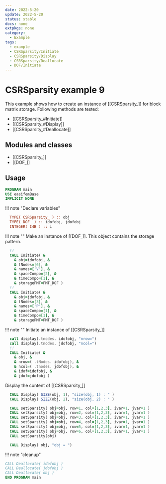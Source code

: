 ```yaml
---
date: 2022-5-20
update: 2022-5-20
status: stable
docs: none
extpkgs: none
category:
  - Example
tags:
  - example
  - CSRSparsity/Initiate
  - CSRSparsity/Display
  - CSRSparsity/Deallocate
  - DOF/Initiate
---
```


# CSRSparsity example 9

This example shows how to create an instance of [[CSRSparsity_]] for block matrix storage. Following methods are tested:

- [[CSRSparsity_#Initiate]]
- [[CSRSparsity_#Display]]
- [[CSRSparsity_#Deallocate]]

## Modules and classes

- [[CSRSparsity_]]
- [[DOF_]]

## Usage

```fortran
PROGRAM main
USE easifemBase
IMPLICIT NONE
```

!!! note "Declare variables"

```fortran
  TYPE( CSRSparsity_ ) :: obj
  TYPE( DOF_ ) :: idofobj, jdofobj
  INTEGER( I4B ) :: i
```

!!! note ""
    Make an instance of [[DOF_]]. This object contains the storage pattern.

```fortran
  !!
  CALL Initiate( &
    & obj=idofobj, &
    & tNodes=[6], &
    & names=['V'], &
    & spaceCompo=[2], &
    & timeCompo=[1], &
    & storageFMT=FMT_DOF )
  !!
  CALL Initiate( &
    & obj=jdofobj, &
    & tNodes=[3], &
    & names=['P'], &
    & spaceCompo=[1], &
    & timeCompo=[1], &
    & storageFMT=FMT_DOF )
```

!!! note ""
    Initiate an instance of [[CSRSparsity_]]

```fortran
  call display(.tnodes. idofobj, "nrow=")
  call display(.tnodes. jdofobj, "ncol=")
  !!
  CALL Initiate( &
    & obj, &
    & nrow=( .tNodes. idofobj), &
    & ncol=( .tnodes. jdofobj), &
    & idof=idofobj, &
    & jdof=jdofobj )
```

Display the content of [[CSRSparsity_]]

```fortran
  CALL Display( SIZE(obj, 1), "size(obj, 1) : " )
  CALL Display( SIZE(obj, 2), "size(obj, 2) : " )
```

```fortran
  CALL setSparsity( obj=obj, row=1, col=[1,2,3], ivar=1, jvar=1 )
  CALL setSparsity( obj=obj, row=2, col=[1,2,3], ivar=1, jvar=1 )
  CALL setSparsity( obj=obj, row=3, col=[1,2,3], ivar=1, jvar=1 )
  CALL setSparsity( obj=obj, row=4, col=[1,2,3], ivar=1, jvar=1 )
  CALL setSparsity( obj=obj, row=5, col=[1,2,3], ivar=1, jvar=1 )
  CALL setSparsity( obj=obj, row=6, col=[1,2,3], ivar=1, jvar=1 )
  CALL setSparsity(obj)
```

```fortran
  CALL Display( obj, "obj = ")
```

!!! note "cleanup"

```fortran
CALL Deallocate( idofobj )
CALL Deallocate( jdofobj )
CALL Deallocate( obj )
END PROGRAM main
```
